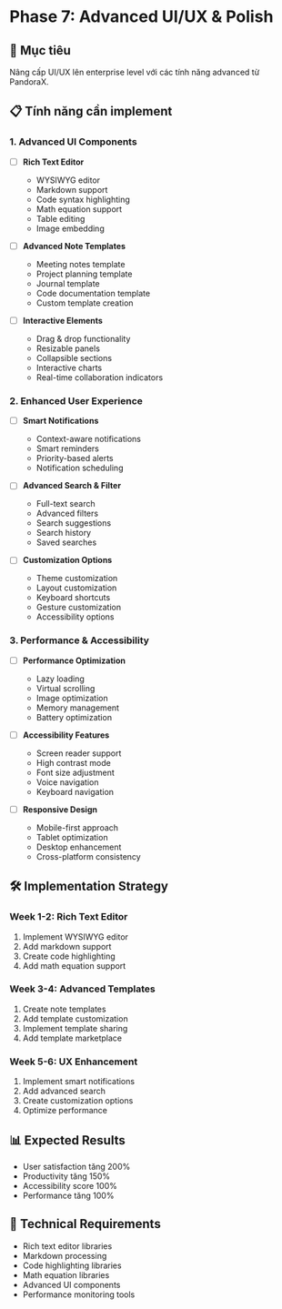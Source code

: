 # Phase 7: Advanced UI/UX & Polish

## 🎯 Mục tiêu
Nâng cấp UI/UX lên enterprise level với các tính năng advanced từ PandoraX.

## 📋 Tính năng cần implement

### 1. Advanced UI Components
- [ ] **Rich Text Editor**
  - WYSIWYG editor
  - Markdown support
  - Code syntax highlighting
  - Math equation support
  - Table editing
  - Image embedding

- [ ] **Advanced Note Templates**
  - Meeting notes template
  - Project planning template
  - Journal template
  - Code documentation template
  - Custom template creation

- [ ] **Interactive Elements**
  - Drag & drop functionality
  - Resizable panels
  - Collapsible sections
  - Interactive charts
  - Real-time collaboration indicators

### 2. Enhanced User Experience
- [ ] **Smart Notifications**
  - Context-aware notifications
  - Smart reminders
  - Priority-based alerts
  - Notification scheduling

- [ ] **Advanced Search & Filter**
  - Full-text search
  - Advanced filters
  - Search suggestions
  - Search history
  - Saved searches

- [ ] **Customization Options**
  - Theme customization
  - Layout customization
  - Keyboard shortcuts
  - Gesture customization
  - Accessibility options

### 3. Performance & Accessibility
- [ ] **Performance Optimization**
  - Lazy loading
  - Virtual scrolling
  - Image optimization
  - Memory management
  - Battery optimization

- [ ] **Accessibility Features**
  - Screen reader support
  - High contrast mode
  - Font size adjustment
  - Voice navigation
  - Keyboard navigation

- [ ] **Responsive Design**
  - Mobile-first approach
  - Tablet optimization
  - Desktop enhancement
  - Cross-platform consistency

## 🛠️ Implementation Strategy

### Week 1-2: Rich Text Editor
1. Implement WYSIWYG editor
2. Add markdown support
3. Create code highlighting
4. Add math equation support

### Week 3-4: Advanced Templates
1. Create note templates
2. Add template customization
3. Implement template sharing
4. Add template marketplace

### Week 5-6: UX Enhancement
1. Implement smart notifications
2. Add advanced search
3. Create customization options
4. Optimize performance

## 📊 Expected Results
- User satisfaction tăng 200%
- Productivity tăng 150%
- Accessibility score 100%
- Performance tăng 100%

## 🔧 Technical Requirements
- Rich text editor libraries
- Markdown processing
- Code highlighting libraries
- Math equation libraries
- Advanced UI components
- Performance monitoring tools
